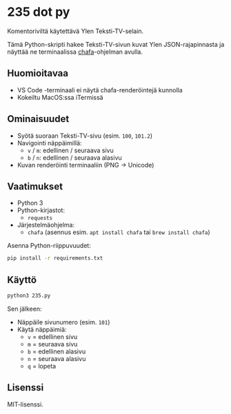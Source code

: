 # 235 dot py

Komentoriviltä käytettävä Ylen Teksti-TV-selain.

Tämä Python-skripti hakee Teksti-TV-sivun kuvat Ylen JSON-rajapinnasta ja näyttää ne terminaalissa [chafa](https://hpjansson.org/chafa/)-ohjelman avulla.

## Huomioitavaa

- VS Code -terminaali ei näytä chafa-renderöintejä kunnolla
- Kokeiltu MacOS:ssa iTermissä

## Ominaisuudet

- Syötä suoraan Teksti-TV-sivu (esim. `100`, `101.2`)
- Navigointi näppäimillä:
  - `v` / `m`: edellinen / seuraava sivu
  - `b` / `n`: edellinen / seuraava alasivu
- Kuvan renderöinti terminaaliin (PNG → Unicode)


## Vaatimukset

- Python 3
- Python-kirjastot:
  - `requests`
- Järjestelmäohjelma:
  - `chafa` (asennus esim. `apt install chafa` tai `brew install chafa`)

Asenna Python-riippuvuudet:

```bash
pip install -r requirements.txt
```

## Käyttö

```bash
python3 235.py
```

Sen jälkeen:

- Näppäile sivunumero (esim. `101`)
- Käytä näppäimiä:
  - `v` = edellinen sivu
  - `m` = seuraava sivu
  - `b` = edellinen alasivu
  - `n` = seuraava alasivu
  - `q` = lopeta

## Lisenssi

MIT-lisenssi.

